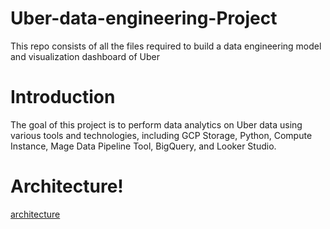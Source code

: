 # Uber-data-engineering-Project
This repo consists of all the files required to build a data engineering model and visualization dashboard  of Uber 
# Introduction
The goal of this project is to perform data analytics on Uber data using various tools and technologies, including GCP Storage, Python, Compute Instance, Mage Data Pipeline Tool, BigQuery, and Looker Studio.
# Architecture!
[architecture](https://github.com/Prajwal2998/Uber-data-engineering-Project/assets/127963693/662b2fa7-7660-459c-afbd-5fa0af67a59f)
